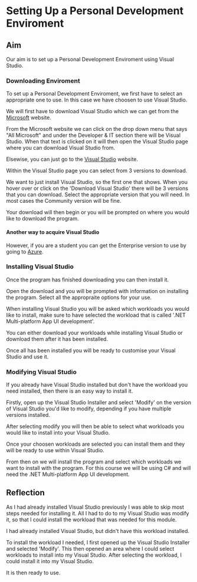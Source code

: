 # Setting Up a Personal Development Enviroment

## Aim

Our aim is to set up a Personal Development Enviroment using Visual Studio.

### Downloading Enviroment

To set up a Personal Development Enviroment, we first have to select an appropriate one to use. In this case we have choosen to use Visual Studio.

We will first have to download Visual Studio which we can get from the [Microsoft](https://www.microsoft.com/en-gb/) website.

From the Microsoft website we can click on the drop down menu that says "All Microsoft" and under the Developer & IT section there will be Visual Studio.
When that text is clicked on it will then open the Visual Studio page where you can download Visual Studio from.

Elsewise, you can just go to the [Visual Studio](https://visualstudio.microsoft.com) website.

Within the Visual Studio page you can select from 3 versions to download.

We want to just install Visual Studio, so the first one that shows.
When you hover over or click on the 'Download Visual Studio' there will be 3 versions that you can download.
Select the appropriate version that you will need. In most cases the Community version will be fine.

Your download will then begin or you will be prompted on where you would like to download the program.

#### Another way to acquire Visual Studio
However, if you are a student you can get the Enterprise version to use by going to [Azure](https://portal.azure.com/#view/Microsoft_Azure_Education/EducationMenuBlade/~/software).

### Installing Visual Studio

Once the program has finished downloading you can then install it.

Open the download and you will be prompted with information on installing the program. Select all the appropraite options for your use.

When installing Visual Studio you will be asked which workloads you would like to install, make sure to have selected the workload that is called '.NET Multi-platform App UI development'.

You can either download your workloads while installing Visual Studio or download them after it has been installed.

Once all has been installed you will be ready to customise your Visual Studio and use it.

### Modifying Visual Studio

If you already have Visual Studio installed but don't have the workload you need installed, then there is an easy way to install it.

Firstly, open up the Visual Studio Installer and select 'Modify' on the version of Visual Studio you'd like to modify, depending if you have multiple versions installed.

After selecting modify you will then be able to select what workloads you would like to install into your Visual Studio.

Once your choosen workloads are selected you can install them and they will be ready to use within Visual Studio.




From then on we will install the program and select which workloads we want to install with the program.
For this course we will be using C# and will need the .NET Multi-platform App UI development.




## Reflection

As I had already installed Visual Studio previously I was able to skip most steps needed for installing it.
All I had to do to my Visual Studio was modify it, so that I could install the workload that was needed for this module.



I had already installed Visual Studio, but didn't have this workload installed.

To install the workload I needed, I first opened up the Visual Studio Installer and selected 'Modify'.
This then opened an area where I could select workloads to install into my Visual Studio.
After selecting the workload, I could install it into my Visual Studio.

It is then ready to use.
